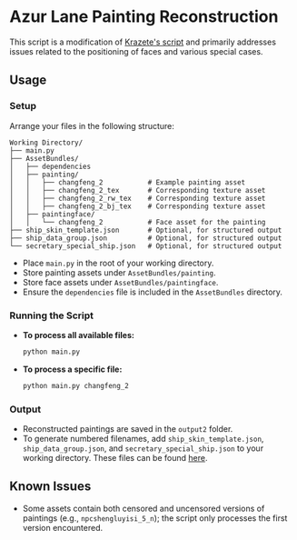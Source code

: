 # Azur Lane Painting Reconstruction

This script is a modification of [Krazete's script](https://github.com/Krazete/azur-paint) and primarily addresses issues related to the positioning of faces and various special cases.

## Usage

### Setup

Arrange your files in the following structure:

```
Working Directory/
├── main.py
├── AssetBundles/
│   ├── dependencies
│   ├── painting/
│   │   ├── changfeng_2           # Example painting asset
│   │   ├── changfeng_2_tex       # Corresponding texture asset
│   │   ├── changfeng_2_rw_tex    # Corresponding texture asset
│   │   ├── changfeng_2_bj_tex    # Corresponding texture asset
│   ├── paintingface/
│   │   └── changfeng_2           # Face asset for the painting
├── ship_skin_template.json       # Optional, for structured output
├── ship_data_group.json          # Optional, for structured output
└── secretary_special_ship.json   # Optional, for structured output
```

   - Place `main.py` in the root of your working directory.
   - Store painting assets under `AssetBundles/painting`.
   - Store face assets under `AssetBundles/paintingface`.
   - Ensure the `dependencies` file is included in the `AssetBundles` directory.

### Running the Script

- **To process all available files:**
  
  ```bash
  python main.py
  ```
  
- **To process a specific file:**
  
  ```bash
  python main.py changfeng_2
  ```

### Output

- Reconstructed paintings are saved in the `output2` folder.
- To generate numbered filenames, add `ship_skin_template.json`, `ship_data_group.json`, and `secretary_special_ship.json` to your working directory. These files can be found [here](https://github.com/AzurLaneTools/AzurLaneData/tree/main/CN/ShareCfg).

## Known Issues

- Some assets contain both censored and uncensored versions of paintings (e.g., `npcshengluyisi_5_n`); the script only processes the first version encountered.


